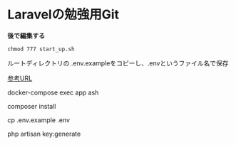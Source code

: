 # Laravelの勉強用Git

**後で編集する**

`chmod 777 start_up.sh`

ルートディレクトリの
.env.exampleをコピーし、.envというファイル名で保存


[参考URL](https://qiita.com/ucan-lab/items/56c9dc3cf2e6762672f4#laravel%E3%82%A4%E3%83%B3%E3%82%B9%E3%83%88%E3%83%BC%E3%83%AB)

docker-compose exec app ash

composer install

cp .env.example .env

php artisan key:generate